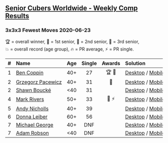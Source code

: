 <style>table {white-space: nowrap;}</style>

## [Senior Cubers Worldwide - Weekly Comp Results](/scw-comp/results/)
### 3x3x3 Fewest Moves 2020-06-23

<span style="white-space: nowrap;">🏆 = overall winner</span>, <span style="white-space: nowrap;">🥇 = 1st senior</span>, <span style="white-space: nowrap;">🥈 = 2nd senior</span>, <span style="white-space: nowrap;">🥉 = 3rd senior</span>, <span style="white-space: nowrap;">💥 = overall record (age group)</span>, <span style="white-space: nowrap;">🔥 = PR average</span>, <span style="white-space: nowrap;">⚡ = PR single</span>.

| # | Name | Age | Single | Awards | Solution |
| :--: | :-- | :--: | :--: | :--: | :-- |
| 1 | [Ben Coppin](../../persons/ben_coppin/333fm.md) | 40+ | 27 | 🏆 🥇 | [Desktop](https://www.facebook.com/events/284763775909443/permalink/285623172490170) / [Mobile](https://m.facebook.com/events/284763775909443?view=permalink&id=285623172490170) |
| 2 | [Grzegorz Pacewicz](../../persons/grzegorz_pacewicz/333fm.md) | 40+ | 31 | 🥈 | [Desktop](https://www.facebook.com/events/284763775909443/permalink/285251059194048) / [Mobile](https://m.facebook.com/events/284763775909443?view=permalink&id=285251059194048) |
| 2 | [Shawn Boucké](../../persons/shawn_boucke/333fm.md) | <40 | 31 |  | [Desktop](https://www.facebook.com/events/284763775909443/permalink/287335005652320) / [Mobile](https://m.facebook.com/events/284763775909443?view=permalink&id=287335005652320) |
| 4 | [Mark Rivers](../../persons/mark_rivers/333fm.md) | 50+ | 33 | 🥉 ⚡ | [Desktop](https://www.facebook.com/events/284763775909443/permalink/288504812202006) / [Mobile](https://m.facebook.com/events/284763775909443?view=permalink&id=288504812202006) |
| 5 | [Andy Nicholls](../../persons/andy_nicholls/333fm.md) | 40+ | 39 |  | [Desktop](https://www.facebook.com/events/284763775909443/permalink/284804199238734) / [Mobile](https://m.facebook.com/events/284763775909443?view=permalink&id=284804199238734) |
| 6 | [Donna Leiber](../../persons/donna_leiber/333fm.md) | 60+ | 56 |  | [Desktop](https://www.facebook.com/events/284763775909443/permalink/286275105758310) / [Mobile](https://m.facebook.com/events/284763775909443?view=permalink&id=286275105758310) |
| 7 | [Michael George](../../persons/michael_george/333fm.md) | 40+ | DNF |  | [Desktop](https://www.facebook.com/events/284763775909443/permalink/288609682191519) / [Mobile](https://m.facebook.com/events/284763775909443?view=permalink&id=288609682191519) |
| 7 | [Adam Robson](../../persons/adam_robson/333fm.md) | <40 | DNF |  | [Desktop](https://www.facebook.com/events/284763775909443/permalink/288363335549487) / [Mobile](https://m.facebook.com/events/284763775909443?view=permalink&id=288363335549487) |

<!-- Global site tag (gtag.js) - Google Analytics -->
<script async src="https://www.googletagmanager.com/gtag/js?id=UA-86348435-3"></script>
<script>window.dataLayer = window.dataLayer || []; function gtag() {dataLayer.push(arguments);} gtag('js', new Date()); gtag('config', 'UA-86348435-3');</script>
